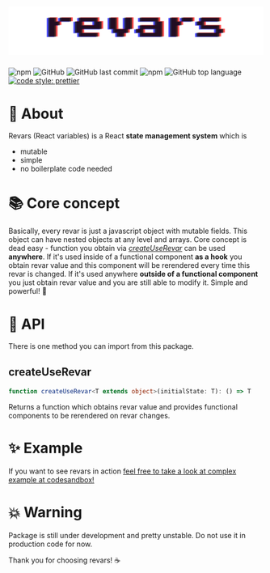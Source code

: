 # ![Revars logo](/revars.svg "Logo")
![npm](https://img.shields.io/npm/v/revars)
![GitHub](https://img.shields.io/github/license/alevnyacow/revars)
![GitHub last commit](https://img.shields.io/github/last-commit/alevnyacow/revars)
![npm](https://img.shields.io/npm/dm/revars)
![GitHub top language](https://img.shields.io/github/languages/top/alevnyacow/revars)
[![code style: prettier](https://img.shields.io/badge/code_style-prettier-ff69b4.svg?style=flat-square)](https://github.com/prettier/prettier)

# 💫 About

Revars (React variables) is a React **state management system** which is

- mutable
- simple 
- no boilerplate code needed

# 📚 Core concept

Basically, every revar is just a javascript object with mutable fields. This object can have nested objects at any level and arrays. Core concept is dead easy - function you obtain via [*createUseRevar*](#create-use-revar) can be used **anywhere**. If it's used inside of a functional component **as a hook** you obtain revar value and this component will be rerendered every time this revar is changed. If it's used anywhere **outside of a functional component** you just obtain revar value and you are still able to modify it. Simple and powerful! 🚀

# 📔 API

There is one method you can import from this package.

## <a id='create-use-revar'></a>**createUseRevar**

```ts
function createUseRevar<T extends object>(initialState: T): () => T
```

Returns a function which obtains revar value and provides functional components to be rerendered on revar changes.

# ✨ Example

If you want to see revars in action [feel free to take a look at complex example at codesandbox!](https://codesandbox.io/s/revars-simple-example-kqh0s)

# 💥 Warning

Package is still under development and pretty unstable. Do not use it in production code for now.

Thank you for choosing revars! ☕